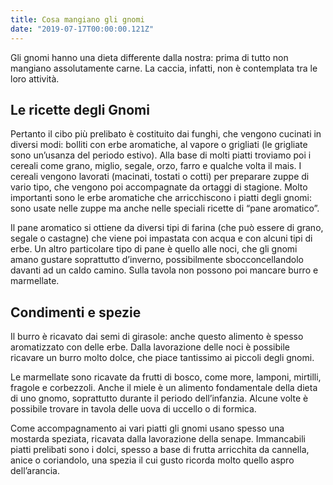 ```yaml
---
title: Cosa mangiano gli gnomi
date: "2019-07-17T00:00:00.121Z"
---
```


Gli gnomi hanno una dieta differente dalla nostra: prima di tutto non mangiano assolutamente carne. La caccia, infatti, non è contemplata tra le loro attività.

## Le ricette degli Gnomi

Pertanto il cibo più prelibato è costituito dai funghi, che vengono cucinati in diversi modi: bolliti con erbe aromatiche, al vapore o grigliati (le grigliate sono un’usanza del periodo estivo). Alla base di molti piatti troviamo poi i cereali come grano, miglio, segale, orzo, farro e qualche volta il mais. I cereali vengono lavorati (macinati, tostati o cotti) per preparare zuppe di vario tipo, che vengono poi accompagnate  da ortaggi di stagione. Molto importanti sono le erbe aromatiche che arricchiscono i piatti degli gnomi: sono usate nelle zuppe ma anche nelle speciali ricette di “pane aromatico”.

Il pane aromatico si ottiene da diversi tipi di farina (che può essere di grano, segale o castagne)    che viene poi impastata con acqua e con alcuni tipi di erbe. Un altro particolare tipo di pane è quello alle noci, che gli gnomi amano gustare soprattutto d’inverno, possibilmente sbocconcellandolo davanti ad un caldo camino. Sulla tavola non possono poi mancare burro e marmellate.

## Condimenti e spezie

Il burro è ricavato dai semi di girasole: anche questo alimento è spesso aromatizzato con delle erbe. Dalla lavorazione delle noci è possibile ricavare un burro molto dolce, che piace tantissimo ai piccoli degli gnomi.

Le marmellate sono ricavate da frutti di bosco, come more, lamponi, mirtilli, fragole e corbezzoli. Anche il miele è un alimento fondamentale della dieta di uno gnomo, soprattutto durante il periodo dell’infanzia. Alcune volte è possibile trovare in tavola delle uova di uccello o di formica.

Come accompagnamento ai vari piatti gli gnomi usano spesso una mostarda speziata, ricavata dalla lavorazione della senape. Immancabili piatti prelibati sono i dolci, spesso a base di frutta arricchita da cannella, anice o coriandolo, una spezia il cui gusto ricorda molto quello aspro dell’arancia.